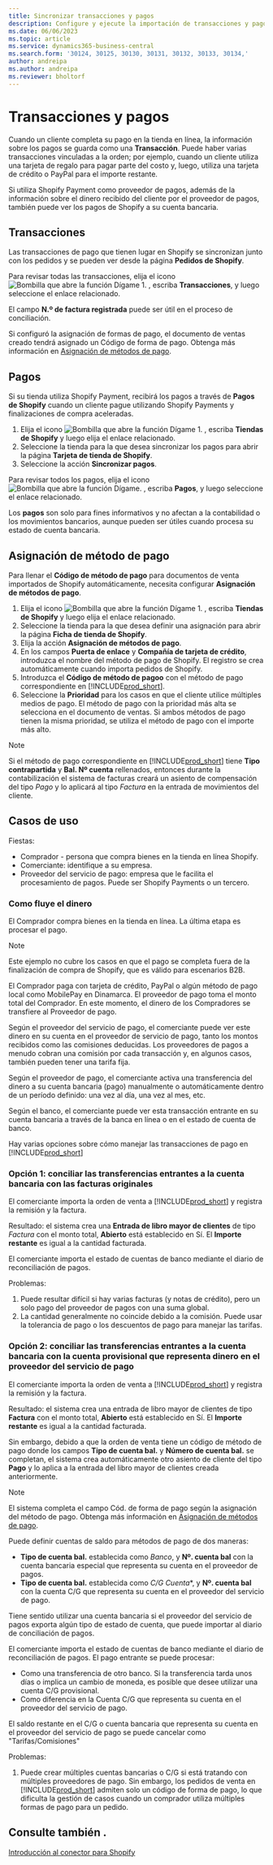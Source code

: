 ```yaml
---
title: Sincronizar transacciones y pagos
description: Configure y ejecute la importación de transacciones y pagos desde Shopify.
ms.date: 06/06/2023
ms.topic: article
ms.service: dynamics365-business-central
ms.search.form: '30124, 30125, 30130, 30131, 30132, 30133, 30134,'
author: andreipa
ms.author: andreipa
ms.reviewer: bholtorf
---
```


# <a name="transactions-and-payouts" />Transacciones y pagos

Cuando un cliente completa su pago en la tienda en línea, la información sobre los pagos se guarda como una **Transacción**. Puede haber varias transacciones vinculadas a la orden; por ejemplo, cuando un cliente utiliza una tarjeta de regalo para pagar parte del costo y, luego, utiliza una tarjeta de crédito o PayPal para el importe restante.

Si utiliza Shopify Payment como proveedor de pagos, además de la información sobre el dinero recibido del cliente por el proveedor de pagos, también puede ver los pagos de Shopify a su cuenta bancaria.

## <a name="transactions" />Transacciones

Las transacciones de pago que tienen lugar en Shopify se sincronizan junto con los pedidos y se pueden ver desde la página **Pedidos de Shopify**.

Para revisar todas las transacciones, elija el icono ![Bombilla que abre la función Dígame 1.](../media/ui-search/search_small.png "Dígame qué desea hacer") , escriba **Transacciones**, y luego seleccione el enlace relacionado.

El campo **N.º de factura registrada** puede ser útil en el proceso de conciliación.

Si configuró la asignación de formas de pago, el documento de ventas creado tendrá asignado un Código de forma de pago. Obtenga más información en [Asignación de métodos de pago](#payment-method-mapping).

## <a name="payouts" />Pagos

Si su tienda utiliza Shopify Payment, recibirá los pagos a través de **Pagos de Shopify** cuando un cliente pague utilizando Shopify Payments y finalizaciones de compra aceleradas.

1. Elija el icono ![Bombilla que abre la función Dígame 1.](../media/ui-search/search_small.png "Dígame qué desea hacer") , escriba **Tiendas de Shopify** y luego elija el enlace relacionado.
2. Seleccione la tienda para la que desea sincronizar los pagos para abrir la página **Tarjeta de tienda de Shopify**.
3. Seleccione la acción **Sincronizar pagos**.

Para revisar todos los pagos, elija el icono ![Bombilla que abre la función Dígame.](../media/ui-search/search_small.png "Dígame qué desea hacer") , escriba **Pagos**, y luego seleccione el enlace relacionado.

Los **pagos** son solo para fines informativos y no afectan a la contabilidad o los movimientos bancarios, aunque pueden ser útiles cuando procesa su estado de cuenta bancaria.

## <a name="payment-method-mapping" />Asignación de método de pago

Para llenar el **Código de método de pago** para documentos de venta importados de Shopify automáticamente, necesita configurar **Asignación de métodos de pago**.

1. Elija el icono ![Bombilla que abre la función Dígame 1.](../media/ui-search/search_small.png "Dígame qué desea hacer") , escriba **Tiendas de Shopify** y luego elija el enlace relacionado.
2. Seleccione la tienda para la que desea definir una asignación para abrir la página **Ficha de tienda de Shopify**.
3. Elija la acción **Asignación de métodos de pago**.
4. En los campos **Puerta de enlace** y **Compañía de tarjeta de crédito**, introduzca el nombre del método de pago de Shopify. El registro se crea automáticamente cuando importa pedidos de Shopify.
5. Introduzca el **Código de método de pagoo** con el método de pago correspondiente en [!INCLUDE[prod_short](../includes/prod_short.md)].
6. Seleccione la **Prioridad** para los casos en que el cliente utilice múltiples medios de pago. El método de pago con la prioridad más alta se selecciona en el documento de ventas. Si ambos métodos de pago tienen la misma prioridad, se utiliza el método de pago con el importe más alto.

> [!NOTE]  
> Si el método de pago correspondiente en [!INCLUDE[prod_short](../includes/prod_short.md)] tiene **Tipo contrapartida** y **Bal. Nº cuenta** rellenados, entonces durante la contabilización el sistema de facturas creará un asiento de compensación del tipo *Pago* y lo aplicará al tipo *Factura* en la entrada de movimientos del cliente.

## <a name="use-cases" />Casos de uso
  
Fiestas:

* Comprador - persona que compra bienes en la tienda en línea Shopify.
* Comerciante: identifique a su empresa.
* Proveedor del servicio de pago: empresa que le facilita el procesamiento de pagos. Puede ser Shopify Payments o un tercero.

### <a name="how-money-flows" />Como fluye el dinero

El Comprador compra bienes en la tienda en línea. La última etapa es procesar el pago.

>[!NOTE]
> Este ejemplo no cubre los casos en que el pago se completa fuera de la finalización de compra de Shopify, que es válido para escenarios B2B.
  
El Comprador paga con tarjeta de crédito, PayPal o algún método de pago local como MobilePay en Dinamarca. El proveedor de pago toma el monto total del Comprador. En este momento, el dinero de los Compradores se transfiere al Proveedor de pago.

Según el proveedor del servicio de pago, el comerciante puede ver este dinero en su cuenta en el proveedor de servicio de pago, tanto los montos recibidos como las comisiones deducidas. Los proveedores de pagos a menudo cobran una comisión por cada transacción y, en algunos casos, también pueden tener una tarifa fija.
  
Según el proveedor de pago, el comerciante activa una transferencia del dinero a su cuenta bancaria (pago) manualmente o automáticamente dentro de un período definido: una vez al día, una vez al mes, etc.
  
Según el banco, el comerciante puede ver esta transacción entrante en su cuenta bancaria a través de la banca en línea o en el estado de cuenta de banco.

Hay varias opciones sobre cómo manejar las transacciones de pago en [!INCLUDE[prod_short](../includes/prod_short.md)]
  
### <a name="option-1-reconcile-incoming-transfers-to-bank-account-against-original-invoices" />Opción 1: conciliar las transferencias entrantes a la cuenta bancaria con las facturas originales
  
El comerciante importa la orden de venta a [!INCLUDE[prod_short](../includes/prod_short.md)] y registra la remisión y la factura.

Resultado: el sistema crea una **Entrada de libro mayor de clientes** de tipo *Factura* con el monto total, **Abierto** está establecido en Sí. El **Importe restante** es igual a la cantidad facturada.

El comerciante importa el estado de cuentas de banco mediante el diario de reconciliación de pagos.

Problemas:

1. Puede resultar difícil si hay varias facturas (y notas de crédito), pero un solo pago del proveedor de pagos con una suma global.
2. La cantidad generalmente no coincide debido a la comisión. Puede usar la tolerancia de pago o los descuentos de pago para manejar las tarifas.

### <a name="option-2-reconcile-incoming-transfers-to-bank-account-against-interim-account-representing-money-at-the-payment-provider" />Opción 2: conciliar las transferencias entrantes a la cuenta bancaria con la cuenta provisional que representa dinero en el proveedor del servicio de pago
  
El comerciante importa la orden de venta a [!INCLUDE[prod_short](../includes/prod_short.md)] y registra la remisión y la factura.
  
Resultado: el sistema crea una entrada de libro mayor de clientes de tipo **Factura** con el monto total, **Abierto** está establecido en Sí. El **Importe restante** es igual a la cantidad facturada.

Sin embargo, debido a que la orden de venta tiene un código de método de pago donde los campos **Tipo de cuenta bal.** y **Número de cuenta bal.** se completan, el sistema crea automáticamente otro asiento de cliente del tipo **Pago** y lo aplica a la entrada del libro mayor de clientes creada anteriormente.

>[!NOTE]
> El sistema completa el campo Cód. de forma de pago según la asignación del método de pago. Obtenga más información en [Asignación de métodos de pago](#payment-method-mapping).
  
Puede definir cuentas de saldo para métodos de pago de dos maneras:

* **Tipo de cuenta bal.** establecida como *Banco*, y **Nº. cuenta bal** con la cuenta bancaria especial que representa su cuenta en el proveedor de pagos.
* **Tipo de cuenta bal.** establecida como *C/G Cuenta**, y **Nº. cuenta bal** con la cuenta C/G que representa su cuenta en el proveedor del servicio de pago.

Tiene sentido utilizar una cuenta bancaria si el proveedor del servicio de pagos exporta algún tipo de estado de cuenta, que puede importar al diario de conciliación de pagos.

El comerciante importa el estado de cuentas de banco mediante el diario de reconciliación de pagos. El pago entrante se puede procesar:

* Como una transferencia de otro banco. Si la transferencia tarda unos días o implica un cambio de moneda, es posible que desee utilizar una cuenta C/G provisional.
* Como diferencia en la Cuenta C/G que representa su cuenta en el proveedor del servicio de pago.
  
El saldo restante en el C/G o cuenta bancaria que representa su cuenta en el proveedor del servicio de pago se puede cancelar como "Tarifas/Comisiones"

Problemas:

1. Puede crear múltiples cuentas bancarias o C/G si está tratando con múltiples proveedores de pago. Sin embargo, los pedidos de venta en [!INCLUDE[prod_short](../includes/prod_short.md)] admiten solo un código de forma de pago, lo que dificulta la gestión de casos cuando un comprador utiliza múltiples formas de pago para un pedido.

## <a name="see-also" />Consulte también .

[Introducción al conector para Shopify](get-started.md)  
